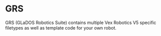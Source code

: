 # GRS
GRS (GLaDOS Robotics Suite) contains multiple Vex Robotics V5 specific filetypes as well as template code for your own robot.
